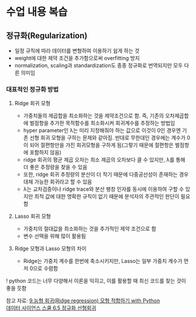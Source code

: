 # 수업 내용 복습
## 정규화(Regularization)
- 일정 규칙에 따라 데이터를 변형하여 이용하기 쉽게 하는 것
- weight에 대한 제약 조건을 추가함으로써 overfitting 방지
- normalization, scaling과 standardization도 종종 정규화로 번역되지만 모두 다른 의미임

### 대표적인 정규화 방법
1. Ridge 회귀 모형
   - 가중치들의 제곱합을 최소화하는 것을 제약조건으로 함. 즉, 기존의 오차제곱합에 벌점항을 추가한 목적함수를 최소화시켜 회귀계수를 추정하는 방법임
   - hyper parameter인 λ는 미리 지정해줘야 하는 값으로 이것이 0인 경우엔 기존 선형 회귀 모형을 구하는 문제와 같아짐. 반대로 무한대인 경우에는 계수가 0이 되어 절편항만을 가진 회귀모형을 구하게 됨(그렇기 때문에 절편항은 벌점항에 포함하지 않음)
   - ridge 회귀의 평균 제곱 오차는 최소 제곱의 오차보다 클 수 있지만, λ를 통해 더 좋은 추정량을 찾을 수 있음
   - 또한, ridge 회귀 추정량의 분산이 더 작기 때문에 다중공선성이 존재하는 경우 대체 가능한 회귀라고 할 수 있음
   - λ는 교차검증이나 ridge trace와 분산 팽창 인자를 동시에 이용하여 구할 수 있지만 최적 값에 대한 명확한 규칙이 없기 때문에 분석자의 주관적인 판단이 필요함

2. Lasso 회귀 모형
   - 가중치의 절대값을 최소화하는 것을 추가적인 제약 조건으로 함
   - 변수 선택을 위해 많이 활용됨

3. Ridge 모형과 Lasso 모형의 차이
   - Ridge는 가중치 계수를 한번에 축소시키지만, Lasso는 일부 가중치 계수가 먼저 0으로 수렴함

! python 코드는 너무 다양해서 이론을 익히고, 이를 활용할 때 최신 코드를 찾는 것이 좋을 듯함




참고 자료: [9.능형 회귀(Ridge regression) 모형 적합하기 with Python](https://zephyrus1111.tistory.com/72)   
[데이터 사이언스 스쿨 6.5 정규화 선형회귀](https://datascienceschool.net/03%20machine%20learning/06.05%20%EC%A0%95%EA%B7%9C%ED%99%94%20%EC%84%A0%ED%98%95%ED%9A%8C%EA%B7%80.html)   


